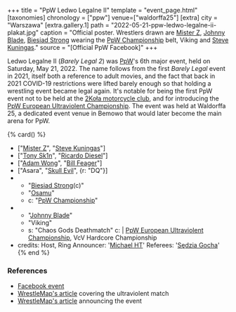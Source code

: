 +++
title = "PpW Ledwo Legalne II"
template = "event_page.html"
[taxonomies]
chronology = ["ppw"]
venue=["waldorffa25"]
[extra]
city = "Warszawa"
[extra.gallery.1]
path = "2022-05-21-ppw-ledwo-legalne-ii-plakat.jpg"
caption = "Official poster. Wrestlers drawn are [Mister Z](@/w/mister-z.md), [Johnny Blade](@/w/johnny-blade.md), [Biesiad Strong](@/w/biesiad.md) wearing the [PpW Championship](@/c/ppw-championship.md) belt, Viking and [Steve Kuningas](@/w/steve-kuningas.md)."
source = "[Official PpW Facebook]"
+++

Ledwo Legalne II (_Barely Legal 2_) was [PpW](@/o/ppw.md)'s 6th major event, held on Saturday, May 21, 2022. The name follows from the first _Barely Legal_ event in 2021, itself both a reference to adult movies, and the fact that back in 2021 COVID-19 restrictions were lifted barely enough so that holding a wrestling event became legal again.
It's notable for being the first PpW event not to be held at the [2Koła motorcycle club](@/v/2kola.md), and for introducing the [PpW European Ultraviolent Championship](@/o/ppw.md#championships).
The event was held at Waldorffa 25, a dedicated event venue in Bemowo that would later become the main arena for PpW.


{% card() %}
- ["[Mister Z](@/w/mister-z.md)", "[Steve Kuningas](@/w/steve-kuningas.md)"]
- ["[Tony Sk1n](@/w/tony-sk1n.md)", "[Ricardo Diesel](@/w/ricardo-diesel.md)"]
- ["[Adam Wong](@/w/adam-wong.md)", "[Bill Feager](@/w/feager.md)"]
- ["Asara", "[Skull Evil](@/w/skull-evil.md)", {r: "DQ"}]
- - "[Biesiad Strong](@/w/biesiad.md)(c)"
  - "[Osamu](@/w/osamu.md)"
  - c: "[PpW Championship](@/c/ppw-championship.md)"
- - "[Johnny Blade](@/w/johnny-blade.md)"
  - "Viking"
  - s: "Chaos Gods Deathmatch"
    c: |
      [PpW European Ultraviolent Championship](@/c/ppw-european-ultraviolent-championship.md),
      VcV Hardcore Championship
- credits:
    Host, Ring Announcer: '[Michael HT](@/w/michael-ht.md)'
    Referees: '[Sędzia Gocha](@/w/sedzia-borys.md)'
{% end %}

### References

* [Facebook event](https://www.facebook.com/events/1117782402125287/)
* [WrestleMap's article](https://www.wrestlemap.com/news/p1e7040pmjt9uwctkin6cod0xwqj1k) covering the ultraviolent match
* [WrestleMap's article](https://www.wrestlemap.com/news/mxrf1jwfu9v4hp21pmf7ws40yb76qk) announcing the event

